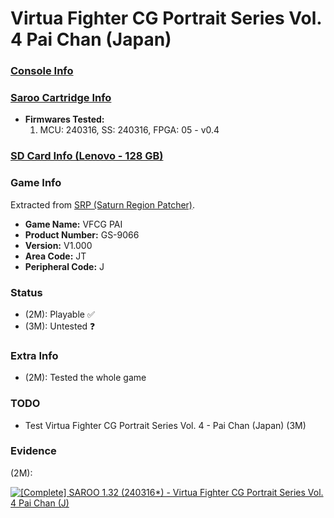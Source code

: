 # Virtua Fighter CG Portrait Series Vol. 4 Pai Chan (Japan)

### [Console Info](../../../../../Info/Consoles/VA13/README.md)

### [Saroo Cartridge Info](../../../../../Info/Cartridges/RetroGameParadiseStore/1.32F/README.md)

- <b>Firmwares Tested:</b>
  1. MCU: 240316, SS: 240316, FPGA: 05 - v0.4

### [SD Card Info (Lenovo - 128 GB)](../../../../../Info/SdCards/Lenovo/128GB/fat32/README.md)

### Game Info

Extracted from [SRP (Saturn Region Patcher)](https://segaxtreme.net/resources/saturn-region-patcher.81/download).

- <b>Game Name:</b> VFCG PAI
- <b>Product Number:</b> GS-9066
- <b>Version:</b> V1.000
- <b>Area Code:</b> JT
- <b>Peripheral Code:</b> J

### Status

- (2M): Playable :white_check_mark:
- (3M): Untested :question:

### Extra Info

- (2M): Tested the whole game

### TODO

- Test Virtua Fighter CG Portrait Series Vol. 4 - Pai Chan (Japan) (3M)

### Evidence

(2M):

[![[Complete] SAROO 1.32 (240316*) - Virtua Fighter CG Portrait Series Vol. 4 Pai Chan (J)](https://img.youtube.com/vi/ASzXy2Isdx0/0.jpg)](https://www.youtube.com/watch?v=ASzXy2Isdx0)
